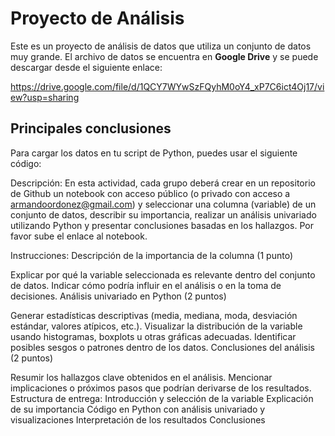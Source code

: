 # Proyecto de Análisis

Este es un proyecto de análisis de datos que utiliza un conjunto de datos muy grande. El archivo de datos se encuentra en **Google Drive** y se puede descargar desde el siguiente enlace:

https://drive.google.com/file/d/1QCY7WYwSzFQyhM0oY4_xP7C6ict4Oj17/view?usp=sharing

## Principales conclusiones

Para cargar los datos en tu script de Python, puedes usar el siguiente código:

Descripción:
En esta actividad, cada grupo deberá crear en un repositorio de Github un notebook con acceso público (o privado con acceso a armandoordonez@gmail.com) y seleccionar una columna (variable) de un conjunto de datos, describir su importancia, realizar un análisis univariado utilizando Python y presentar conclusiones basadas en los hallazgos. Por favor sube el enlace al notebook.

Instrucciones:
Descripción de la importancia de la columna (1 punto)

Explicar por qué la variable seleccionada es relevante dentro del conjunto de datos.
Indicar cómo podría influir en el análisis o en la toma de decisiones.
Análisis univariado en Python (2 puntos)

Generar estadísticas descriptivas (media, mediana, moda, desviación estándar, valores atípicos, etc.).
Visualizar la distribución de la variable usando histogramas, boxplots u otras gráficas adecuadas.
Identificar posibles sesgos o patrones dentro de los datos.
Conclusiones del análisis (2 puntos)

Resumir los hallazgos clave obtenidos en el análisis.
Mencionar implicaciones o próximos pasos que podrían derivarse de los resultados.
Estructura de entrega:
Introducción y selección de la variable
Explicación de su importancia
Código en Python con análisis univariado y visualizaciones
Interpretación de los resultados
Conclusiones
